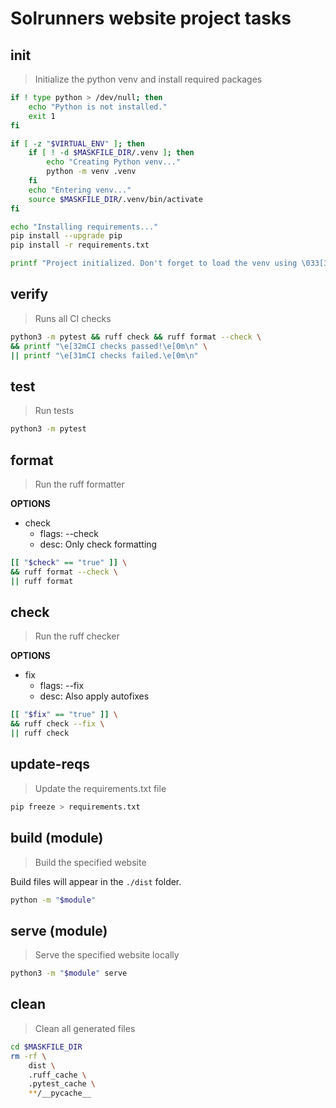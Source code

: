 # Solrunners website project tasks

## init
> Initialize the python venv and install required packages

```sh
if ! type python > /dev/null; then
    echo "Python is not installed."
    exit 1
fi

if [ -z "$VIRTUAL_ENV" ]; then
    if [ ! -d $MASKFILE_DIR/.venv ]; then
        echo "Creating Python venv..."
        python -m venv .venv
    fi
    echo "Entering venv..."
    source $MASKFILE_DIR/.venv/bin/activate
fi

echo "Installing requirements..."
pip install --upgrade pip
pip install -r requirements.txt

printf "Project initialized. Don't forget to load the venv using \033[32msource .venv/bin/activate\033[0m.\n"
```

## verify
> Runs all CI checks

```sh
python3 -m pytest && ruff check && ruff format --check \
&& printf "\e[32mCI checks passed!\e[0m\n" \
|| printf "\e[31mCI checks failed.\e[0m\n"
```

## test
> Run tests

```sh
python3 -m pytest
```

## format
> Run the ruff formatter

**OPTIONS**
- check
	- flags: --check
	- desc: Only check formatting

```sh
[[ "$check" == "true" ]] \
&& ruff format --check \
|| ruff format
```

## check
> Run the ruff checker

**OPTIONS**
- fix
	- flags: --fix
	- desc: Also apply autofixes

```sh
[[ "$fix" == "true" ]] \
&& ruff check --fix \
|| ruff check
```

## update-reqs
> Update the requirements.txt file

```sh
pip freeze > requirements.txt
```

## build (module)
> Build the specified website

Build files will appear in the `./dist` folder.

```sh
python -m "$module"
```

## serve (module)
> Serve the specified website locally

```sh
python3 -m "$module" serve
```

## clean
> Clean all generated files

```sh
cd $MASKFILE_DIR
rm -rf \
	dist \
	.ruff_cache \
	.pytest_cache \
	**/__pycache__
```
